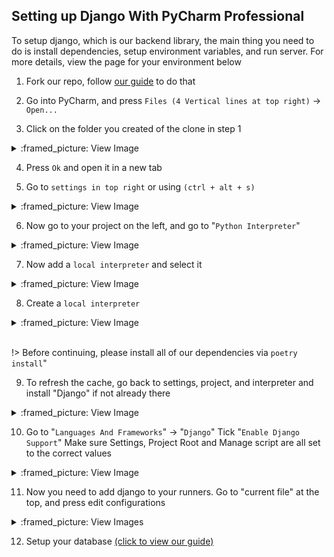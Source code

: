 ## Setting up Django With PyCharm Professional

To setup django, which is our backend library, the main thing you need to do is install dependencies, setup environment variables,
and run server. For more details, view the page for your environment below

1. Fork our repo, follow [our guide](https://github.com/TreyWW/MyFinances/wiki/Fork-the-main-repo) to do that

2. Go into PyCharm, and press `Files (4 Vertical lines at top right)` -> `Open...`

3. Click on the folder you created of the clone in step 1

<details>
<summary>:framed_picture: View Image</summary>
<img src="_assets/setup/pycharm-1-1.png" />
</details>

4. Press `Ok` and open it in a new tab

5. Go to `settings in top right` or using `(ctrl + alt + s)`

<details>
<summary>:framed_picture: View Image</summary>
<img src="_assets/setup/pycharm-2-1.png" />
</details>

6. Now go to your project on the left, and go to "`Python Interpreter`"

<details>
<summary>:framed_picture: View Image</summary>
<img src="_assets/setup/pycharm-4-1.png" /></details>

7. Now add a `local interpreter` and select it

<details>
<summary>:framed_picture: View Image</summary>
<img src="_assets/setup/pycharm-5-1.png" />
</details>

8. Create a `local interpreter`

<details>
<summary>:framed_picture: View Image</summary>
<img src="_assets/setup/pycharm-6-1.png" />
</details>

<br>

!> Before continuing, please install all of our dependencies via `poetry install`"

9. To refresh the cache, go back to settings, project, and interpreter and install "Django" if not already there

<details>
<summary>:framed_picture: View Image</summary>
<img src="_assets/setup/pycharm-6-2.png" />
</details>

10. Go to "`Languages And Frameworks`" -> "`Django`"
    Tick "`Enable Django Support`"
    Make sure Settings, Project Root and Manage script are all set to the correct values

<details>
<summary>:framed_picture: View Image</summary>
<img src="_assets/setup/pycharm-7-1.png" /></details>

11. Now you need to add django to your runners. Go to "current file" at the top, and press edit configurations

<details>
<summary>:framed_picture: View Images</summary>
<img src="_assets/setup/pycharm-8-1.png" />
<img src="_assets/setup/pycharm-8-2.png" />
</details>

12. Setup your database [(click to view our guide)](pycharm_getting-setup_databases.)